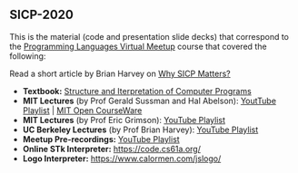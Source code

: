 ## SICP-2020

This is the material (code and presentation slide decks) that correspond to the [Programming Languages Virtual Meetup](https://www.meetup.com/Programming-Languages-Toronto-Meetup/) course that covered the following:

Read a short article by Brian Harvey on [Why SICP Matters?](https://people.eecs.berkeley.edu/~bh/sicp.html)

- **Textbook:** [Structure and Iterpretation of Computer Programs](https://web.mit.edu/alexmv/6.037/sicp.pdf)
- **MIT Lectures** (by Prof Gerald Sussman and Hal Abelson): [YoutTube Playlist](https://www.youtube.com/playlist?list=PLE18841CABEA24090) | [MIT Open CourseWare](https://ocw.mit.edu/courses/electrical-engineering-and-computer-science/6-001-structure-and-interpretation-of-computer-programs-spring-2005/video-lectures/)
- **MIT Lectures** (by Prof Eric Grimson): [YouTube Playlist](https://www.youtube.com/playlist?list=PL7BcsI5ueSNFPCEisbaoQ0kXIDX9rR5FF)
- **UC Berkeley Lectures** (by Prof Brian Harvey): [YouTube Playlist](https://www.youtube.com/playlist?list=PLhMnuBfGeCDNgVzLPxF9o5UNKG1b-LFY9)
- **Meetup Pre-recordings:** [YouTube Playlist](https://www.youtube.com/playlist?list=PLVFrD1dmDdvdvWFK8brOVNL7bKHpE-9w0)
- **Online STk Interpreter:** https://code.cs61a.org/
- **Logo Interpreter:** https://www.calormen.com/jslogo/
